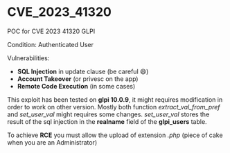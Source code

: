 # CVE_2023_41320
POC for CVE 2023 41320 GLPI

Condition: Authenticated User

Vulnerabilities:
 - **SQL Injection** in update clause (be careful :smile:)
 - **Account Takeover** (or privesc on the app)
 - **Remote Code Execution** (in some cases)

This exploit has been tested on **glpi 10.0.9**, it might requires modification in order to work on other version. Mostly both function *extract_val_from_pref* and *set_user_val* might requires some changes. *set_user_val* stores the result of the sql injection in the **realname** field of the **glpi_users** table.

To achieve **RCE** you must allow the upload of extension *.php* (piece of cake when you are an Administrator)
